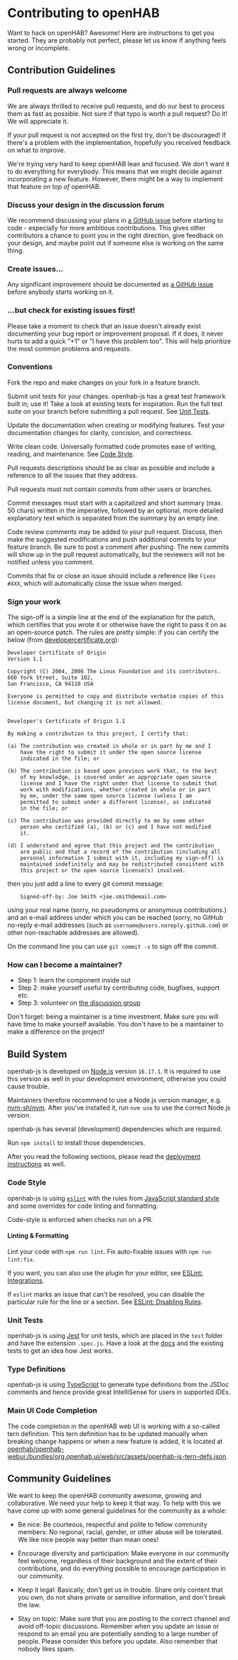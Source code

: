 # Contributing to openHAB

Want to hack on openHAB? Awesome!
Here are instructions to get you started.
They are probably not perfect, please let us know if anything feels wrong or incomplete.

## Contribution Guidelines

### Pull requests are always welcome

We are always thrilled to receive pull requests, and do our best to process them as fast as possible.
Not sure if that typo is worth a pull request? Do it! We will appreciate it.

If your pull request is not accepted on the first try, don't be discouraged!
If there's a problem with the implementation, hopefully you received feedback on what to improve.

We're trying very hard to keep openHAB lean and focused.
We don't want it to do everything for everybody.
This means that we might decide against incorporating a new feature.
However, there might be a way to implement that feature *on top of* openHAB.

### Discuss your design in the discussion forum

We recommend discussing your plans in [a GitHub issue](https://github.com/openhab/openhab-js/issues) before starting to code - especially for more ambitious contributions.
This gives other contributors a chance to point you in the right direction, give feedback on your design, and maybe point out if someone else is working on the same thing.

### Create issues...

Any significant improvement should be documented as [a GitHub issue](https://github.com/openhab/openhab-js/issues?labels=enhancement&page=1&state=open) before anybody starts working on it.

### ...but check for existing issues first!

Please take a moment to check that an issue doesn't already exist
documenting your bug report or improvement proposal. If it does, it
never hurts to add a quick "+1" or "I have this problem too". This will
help prioritize the most common problems and requests.

### Conventions

Fork the repo and make changes on your fork in a feature branch.

Submit unit tests for your changes.
openhab-js has a great test framework built in; use it!
Take a look at existing tests for inspiration.
Run the full test suite on your branch before submitting a pull request.
See [Unit Tests](#unit-tests).

Update the documentation when creating or modifying features.
Test  your documentation changes for clarity, concision, and correctness.

Write clean code.
Universally formatted code promotes ease of writing, reading, and maintenance.
See [Code Style](#code-style).

Pull requests descriptions should be as clear as possible and include a reference to all the issues that they address.

Pull requests must not contain commits from other users or branches.

Commit messages must start with a capitalized and short summary (max. 50 chars) written in the imperative,
followed by an optional, more detailed explanatory text which is separated from the summary by an empty line.

Code review comments may be added to your pull request.
Discuss, then make the  suggested modifications and push additional commits to your feature branch.
Be  sure to post a comment after pushing.
The new commits will show up in the pull request automatically, but the reviewers will not be notified unless you comment.

Commits that fix or close an issue should include a reference like `Fixes #XXX`, which will automatically close the issue when merged.

### Sign your work

The sign-off is a simple line at the end of the explanation for the patch,
which certifies that you wrote it or otherwise have the right to pass it on as an open-source patch.
The rules are pretty simple: if you can certify the below (from [developercertificate.org](https://developercertificate.org/)):

```text
Developer Certificate of Origin
Version 1.1

Copyright (C) 2004, 2006 The Linux Foundation and its contributors.
660 York Street, Suite 102,
San Francisco, CA 94110 USA

Everyone is permitted to copy and distribute verbatim copies of this
license document, but changing it is not allowed.


Developer's Certificate of Origin 1.1

By making a contribution to this project, I certify that:

(a) The contribution was created in whole or in part by me and I
    have the right to submit it under the open source license
    indicated in the file; or

(b) The contribution is based upon previous work that, to the best
    of my knowledge, is covered under an appropriate open source
    license and I have the right under that license to submit that
    work with modifications, whether created in whole or in part
    by me, under the same open source license (unless I am
    permitted to submit under a different license), as indicated
    in the file; or

(c) The contribution was provided directly to me by some other
    person who certified (a), (b) or (c) and I have not modified
    it.

(d) I understand and agree that this project and the contribution
    are public and that a record of the contribution (including all
    personal information I submit with it, including my sign-off) is
    maintained indefinitely and may be redistributed consistent with
    this project or the open source license(s) involved.
```

then you just add a line to every git commit message:

```text
    Signed-off-by: Joe Smith <joe.smith@email.com>
```

using your real name (sorry, no pseudonyms or anonymous contributions.) and an
e-mail address under which you can be reached (sorry, no GitHub no-reply e-mail
addresses (such as `username@users.noreply.github.com`) or other non-reachable
addresses are allowed).

On the command line you can use `git commit -s` to sign off the commit.

### How can I become a maintainer?

- Step 1: learn the component inside out
- Step 2: make yourself useful by contributing code, bugfixes, support etc.
- Step 3: volunteer on [the discussion group](https://github.com/openhab/openhab-js/issues?labels=question&page=1&state=open)

Don't forget: being a maintainer is a time investment.
Make sure you will have time to make yourself available.
You don't have to be a maintainer to make a difference on the project!

## Build System

openhab-js is developed on [Node.js](https://nodejs.org/) version `16.17.1`.
It is required to use this version as well in your development environment, otherwise you could cause trouble.

Maintainers therefore recommend to use a Node.js version manager, e.g. [nvm-sh/nvm](https://github.com/nvm-sh/nvm).
After you've installed it, run `nvm use` to use the correct Node.js version.

openhab-js has several (development) dependencies which are required.

Run `npm install` to install those dependencies.

After you read the following sections, please read the [deployment instructions](./DEPLOY.md) as well.

### Code Style

openhab-js is using [`eslint`](https://eslint.org/) with the rules from [JavaScript standard style](https://standardjs.com/) and some overrides for code linting and formatting.

Code-style is enforced when checks run on a PR.

#### Linting & Formatting

Lint your code with `npm run lint`.
Fix auto-fixable issues with `npm run lint:fix`.

If you want, you can also use the plugin for your editor, see [ESLint: Integrations](https://eslint.org/docs/latest/use/integrations).

If `eslint` marks an issue that can't be resolved, you can disable the particular rule for the line or a section.
See [ESLint: Disabling Rules](https://eslint.org/docs/latest/use/configure/rules#disabling-rules).

### Unit Tests

openhab-js is using [Jest](https://jestjs.io/) for unit tests, which are placed in the `test` folder and have the extension `.spec.js`.
Have a look at the [docs](https://jestjs.io/docs/getting-started) and the existing tests to get an idea how Jest works.

### Type Definitions

openhab-js is using [TypeScript](https://www.typescriptlang.org/) to generate type definitions from the JSDoc comments and hence provide great IntelliSense for users in supported IDEs.

### Main UI Code Completion

The code completion in the openHAB web UI is working with a so-called tern definition.
This tern definition has to be updated manually when breaking change happens or when a new feature is added,
it is located at [openhab/openhab-webui:/bundles/org.openhab.ui/web/src/assets/openhab-js-tern-defs.json](https://github.com/openhab/openhab-webui/blob/main/bundles/org.openhab.ui/web/src/assets/openhab-js-tern-defs.json).

## Community Guidelines

We want to keep the openHAB community awesome, growing and collaborative.
We need your help to keep it that way.
To help with this we have come up with some general guidelines for the community as a whole:

- Be nice: Be courteous, respectful and polite to fellow community members:
  No regional, racial, gender, or other abuse will be tolerated.
  We like nice people way better than mean ones!

- Encourage diversity and participation:
  Make everyone in our community feel welcome, regardless of their background and the extent of their contributions,
  and do everything possible to encourage participation in our community.

- Keep it legal: Basically, don't get us in trouble.
  Share only content that you own, do not share private or sensitive information, and don't break the law.

- Stay on topic:
  Make sure that you are posting to the correct channel and avoid off-topic discussions.
  Remember when you update an issue or respond to an email you are potentially sending to a large number of people.
  Please consider this before you update.
  Also remember that nobody likes spam.
